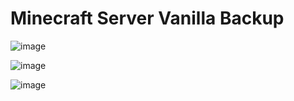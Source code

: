 # Minecraft Server Vanilla Backup

![image](https://user-images.githubusercontent.com/11171910/116801051-e4330800-ab38-11eb-893a-e3cd72105f17.png)


![image](https://user-images.githubusercontent.com/11171910/116781980-143ac680-aab9-11eb-85c1-294e85bd94fc.png)

![image](https://user-images.githubusercontent.com/11171910/116782020-506e2700-aab9-11eb-803b-8913103a369c.png)
